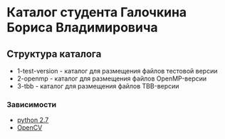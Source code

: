 # Каталог студента Галочкина Бориса Владимировича

## Структура каталога

- 1-test-version - каталог для размещения файлов тестовой версии
- 2-openmp - каталог для размещения файлов OpenMP-версии
- 3-tbb - каталог для размещения файлов TBB-версии

### Зависимости
 - [python 2.7](https://www.python.org/downloads/)
 - [OpenCV](https://opencv.org/releases.html) 

